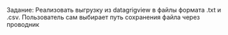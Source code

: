 Задание: Реализовать выгрузку из datagrigview в файлы формата .txt и .csv. Пользователь сам выбирает путь сохранения файла через проводник
